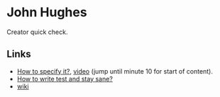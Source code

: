 # John Hughes

Creator quick check.


## Links

-   [How to specify it?](https://www.tfp2019.org/resources/tfp2019-how-to-specify-it.pdf), [video](https://www.youtube.com/watch?v=G0NUOst-53U) (jump until minute 10 for start of content).
-   [How to write test and stay sane?](https://www.youtube.com/watch?v=zi0rHwfiX1Q)
-   [wiki](https://en.wikipedia.org/wiki/John_Hughes_(computer_scientist))
